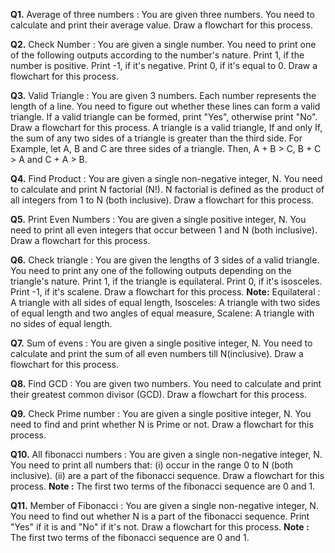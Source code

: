**Q1.** Average of three numbers : You are given three numbers. You need to calculate and print their average value. Draw a flowchart for this process.

**Q2.** Check Number : You are given a single number. You need to print one of the following outputs according to the number's nature. Print 1, if the number is positive. Print -1, if it's negative. Print 0, if it's equal to 0. Draw a flowchart for this process.

**Q3.** Valid Triangle : You are given 3 numbers. Each number represents the length of a line. You need to figure out whether these lines can form a valid triangle. If a valid triangle can be formed, print "Yes", otherwise print "No". Draw a flowchart for this process. A triangle is a valid triangle, If and only If, the sum of any two sides of a triangle is greater than the third side. For Example, let A, B and C are three sides of a triangle. Then, A + B > C, B + C > A and C + A > B.

**Q4.** Find Product : You are given a single non-negative integer, N. You need to calculate and print N factorial (N!). N factorial is defined as the product of all integers from 1 to N (both inclusive). Draw a flowchart for this process.

**Q5.** Print Even Numbers : You are given a single positive integer, N. You need to print all even integers that occur between 1 and N (both inclusive). Draw a flowchart for this process.

**Q6.** Check triangle : You are given the lengths of 3 sides of a valid triangle. You need to print any one of the following outputs depending on the triangle's nature. Print 1, if the triangle is equilateral. Print 0, if it's isosceles. Print -1, if it's scalene. Draw a flowchart for this process.
**Note:** Equilateral : A triangle with all sides of equal length, Isosceles: A triangle with two sides of equal length and two angles of equal measure, Scalene: A triangle with no sides of equal length.

**Q7.** Sum of evens : You are given a single positive integer, N. You need to calculate and print the sum of all even numbers till N(inclusive). Draw a flowchart for this process.

**Q8.** Find GCD : You are given two numbers. You need to calculate and print their greatest common divisor (GCD). Draw a flowchart for this process.

**Q9.** Check Prime number : You are given a single positive integer, N. You need to find and print whether N is Prime or not. Draw a flowchart for this process.

**Q10.** All fibonacci numbers : You are given a single non-negative integer, N. You need to print all numbers that: (i) occur in the range 0 to N (both inclusive). (ii) are a part of the fibonacci sequence. Draw a flowchart for this process.
**Note :** The first two terms of the fibonacci sequence are 0 and 1.

**Q11.** Member of Fibonacci : You are given a single non-negative integer, N. You need to find out whether N is a part of the fibonacci sequence. Print "Yes" if it is and "No" if it's not. Draw a flowchart for this process.
**Note :** The first two terms of the fibonacci sequence are 0 and 1.
